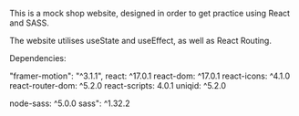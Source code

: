 This is a mock shop website, designed in order to get practice using React and SASS. 

The website utilises useState and useEffect, as well as React Routing. 

Dependencies:

"framer-motion": "^3.1.1",
 react: ^17.0.1
react-dom: ^17.0.1
react-icons: ^4.1.0
react-router-dom: ^5.2.0
react-scripts: 4.0.1
uniqid: ^5.2.0

node-sass: ^5.0.0
sass": ^1.32.2
